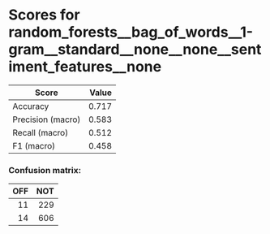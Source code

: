 # Scores for random_forests__bag_of_words__1-gram__standard__none__none__sentiment_features__none
|      Score      |Value|
|-----------------|----:|
|Accuracy         |0.717|
|Precision (macro)|0.583|
|Recall (macro)   |0.512|
|F1 (macro)       |0.458|

### Confusion matrix:
|OFF|NOT|
|--:|--:|
| 11|229|
| 14|606|
